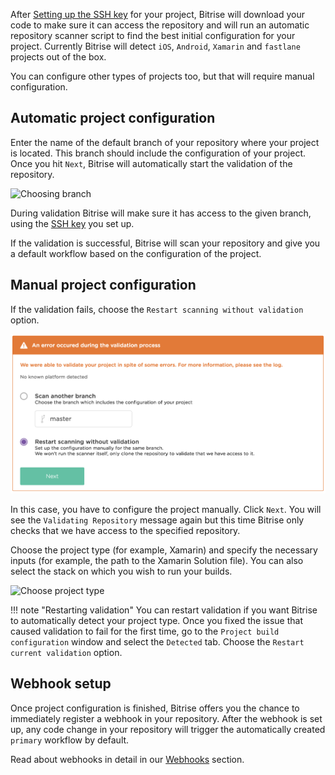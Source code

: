 After [Setting up the SSH key](/adding-a-new-app/setting-up-ssh-keys) for
your project, Bitrise will download your code to make sure it can access the repository
and will run an automatic repository scanner script to find the best initial configuration for your project.
Currently Bitrise will detect `iOS`, `Android`, `Xamarin` and `fastlane` projects out of the box.

You can configure other types of projects too, but that will require manual
configuration.

## Automatic project configuration

Enter the name of the default branch of your repository where your project is located. This branch should include the configuration of your project. Once you hit `Next`, Bitrise will automatically start the validation of the repository.

  ![Choosing branch](/img/adding-a-new-app/choose-branch.png)

During validation Bitrise will make sure it has access to the given branch,
using the [SSH key](/adding-a-new-app/setting-up-ssh-keys) you set up.

If the validation is successful, Bitrise will scan your repository and give you a default workflow based on the configuration of the project.

## Manual project configuration

If the validation fails, choose the `Restart scanning without validation` option.

  ![Validation failed](/img/adding-a-new-app/validation-failed.png)

In this case, you have to configure the project manually. Click `Next`. You will see the `Validating Repository` message again but this time Bitrise only checks that we have access to the specified repository.

Choose the project type (for example, Xamarin) and specify the necessary inputs (for example, the path to the Xamarin Solution file). You can also select the stack on which you wish to run your builds.

  ![Choose project type](/img/adding-a-new-app/select-project-type.png)

!!! note "Restarting validation"
    You can restart validation if you want Bitrise to automatically detect your project type. Once you fixed the issue that caused validation to fail for the first time, go to the `Project build configuration` window and select the `Detected` tab. Choose the `Restart current validation` option.

## Webhook setup

Once project configuration is finished, Bitrise offers you the chance to immediately register a webhook in your repository. After the webhook is set up, any code change in your repository will trigger the automatically created `primary` workflow by default.

Read about webhooks in detail in our [Webhooks](/webhooks) section.
